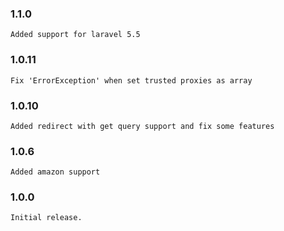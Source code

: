 ### 1.1.0
    Added support for laravel 5.5
### 1.0.11
    Fix 'ErrorException' when set trusted proxies as array
### 1.0.10
    Added redirect with get query support and fix some features
### 1.0.6
    Added amazon support
### 1.0.0
    Initial release.

